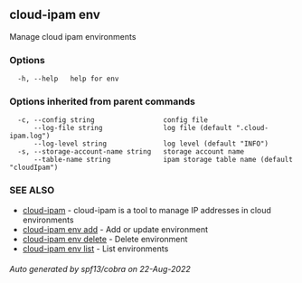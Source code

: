 ## cloud-ipam env

Manage cloud ipam environments

### Options

```
  -h, --help   help for env
```

### Options inherited from parent commands

```
  -c, --config string                 config file
      --log-file string               log file (default ".cloud-ipam.log")
      --log-level string              log level (default "INFO")
  -s, --storage-account-name string   storage account name
      --table-name string             ipam storage table name (default "cloudIpam")
```

### SEE ALSO

* [cloud-ipam](cloud-ipam.md)	 - cloud-ipam is a tool to manage IP addresses in cloud environments
* [cloud-ipam env add](cloud-ipam_env_add.md)	 - Add or update environment
* [cloud-ipam env delete](cloud-ipam_env_delete.md)	 - Delete environment
* [cloud-ipam env list](cloud-ipam_env_list.md)	 - List environments

###### Auto generated by spf13/cobra on 22-Aug-2022
